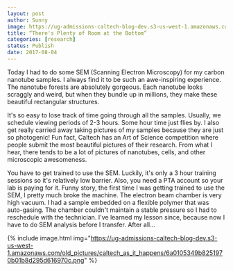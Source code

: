 ```yaml
---
layout: post
author: Sunny
image: https://ug-admissions-caltech-blog-dev.s3-us-west-1.amazonaws.com/old_pictures/caltech_as_it_happens/6a0105349b8251970b01bb09aeb9e0970d.jpg
title: “There's Plenty of Room at the Bottom” 
categories: [research]
status: Publish
date: 2017-08-04
---
```



Today I had to do some SEM (Scanning Electron Microscopy) for my carbon nanotube samples. I always find it to be such an awe-inspiring experience. The nanotube forests are absolutely gorgeous. Each nanotube looks scraggly and weird, but when they bundle up in millions, they make these beautiful rectangular structures.

It's so easy to lose track of time going through all the samples. Usually, we schedule viewing periods of 2-3 hours. Some hour time just flies by. I also get really carried away taking pictures of my samples because they are just so photogenic! Fun fact, Caltech has an Art of Science competition where people submit the most beautiful pictures of their research. From what I hear, there tends to be a lot of pictures of nanotubes, cells, and other microscopic awesomeness.

You have to get trained to use the SEM. Luckily, it's only a 3 hour training sessions so it's relatively low barrier. Also, you need a PTA account so your lab is paying for it. Funny story, the first time I was getting trained to use the SEM, I pretty much broke the machine. The electron beam chamber is very high vacuum. I had a sample embedded on a flexible polymer that was auto-gasing. The chamber couldn't maintain a stable pressure so I had to reschedule with the technician. I've learned my lesson since, because now I have to do SEM analysis before I transfer. After all...


{% include image.html img="https://ug-admissions-caltech-blog-dev.s3-us-west-1.amazonaws.com/old_pictures/caltech_as_it_happens/6a0105349b8251970b01b8d295d616970c.png" %}
